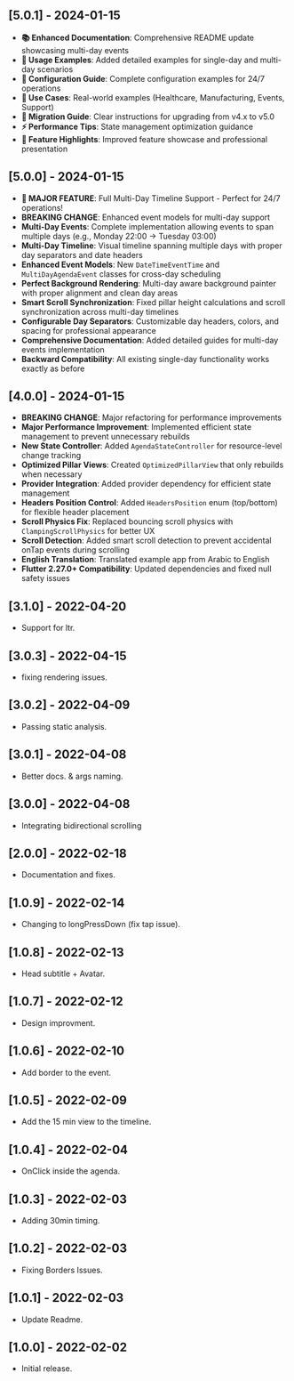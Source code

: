 ## [5.0.1] - 2024-01-15
* **📚 Enhanced Documentation**: Comprehensive README update showcasing multi-day events
* **🎯 Usage Examples**: Added detailed examples for single-day and multi-day scenarios
* **🔧 Configuration Guide**: Complete configuration examples for 24/7 operations
* **🚀 Use Cases**: Real-world examples (Healthcare, Manufacturing, Events, Support)
* **🔄 Migration Guide**: Clear instructions for upgrading from v4.x to v5.0
* **⚡ Performance Tips**: State management optimization guidance
* **🌟 Feature Highlights**: Improved feature showcase and professional presentation

## [5.0.0] - 2024-01-15
* **🎉 MAJOR FEATURE**: Full Multi-Day Timeline Support - Perfect for 24/7 operations!
* **BREAKING CHANGE**: Enhanced event models for multi-day support
* **Multi-Day Events**: Complete implementation allowing events to span multiple days (e.g., Monday 22:00 → Tuesday 03:00)
* **Multi-Day Timeline**: Visual timeline spanning multiple days with proper day separators and date headers
* **Enhanced Event Models**: New `DateTimeEventTime` and `MultiDayAgendaEvent` classes for cross-day scheduling
* **Perfect Background Rendering**: Multi-day aware background painter with proper alignment and clean day areas
* **Smart Scroll Synchronization**: Fixed pillar height calculations and scroll synchronization across multi-day timelines
* **Configurable Day Separators**: Customizable day headers, colors, and spacing for professional appearance
* **Comprehensive Documentation**: Added detailed guides for multi-day events implementation
* **Backward Compatibility**: All existing single-day functionality works exactly as before

## [4.0.0] - 2024-01-15
* **BREAKING CHANGE**: Major refactoring for performance improvements
* **Major Performance Improvement**: Implemented efficient state management to prevent unnecessary rebuilds
* **New State Controller**: Added `AgendaStateController` for resource-level change tracking
* **Optimized Pillar Views**: Created `OptimizedPillarView` that only rebuilds when necessary
* **Provider Integration**: Added provider dependency for efficient state management
* **Headers Position Control**: Added `HeadersPosition` enum (top/bottom) for flexible header placement
* **Scroll Physics Fix**: Replaced bouncing scroll physics with `ClampingScrollPhysics` for better UX
* **Scroll Detection**: Added smart scroll detection to prevent accidental onTap events during scrolling
* **English Translation**: Translated example app from Arabic to English
* **Flutter 2.27.0+ Compatibility**: Updated dependencies and fixed null safety issues

## [3.1.0] - 2022-04-20
* Support for ltr.

## [3.0.3] - 2022-04-15
* fixing rendering issues.

## [3.0.2] - 2022-04-09
* Passing static analysis.
## [3.0.1] - 2022-04-08
* Better docs. & args naming.


## [3.0.0] - 2022-04-08
* Integrating bidirectional scrolling

## [2.0.0] - 2022-02-18

* Documentation and fixes.

## [1.0.9] - 2022-02-14

* Changing to longPressDown (fix tap issue).

## [1.0.8] - 2022-02-13

* Head subtitle + Avatar.

## [1.0.7] - 2022-02-12

* Design improvment.
## [1.0.6] - 2022-02-10

* Add border to the event.

## [1.0.5] - 2022-02-09

* Add the 15 min view to the timeline.
## [1.0.4] - 2022-02-04

* OnClick inside the agenda.

## [1.0.3] - 2022-02-03

* Adding 30min timing.


## [1.0.2] - 2022-02-03

* Fixing Borders Issues.

## [1.0.1] - 2022-02-03

* Update Readme.

## [1.0.0] - 2022-02-02

* Initial release.

